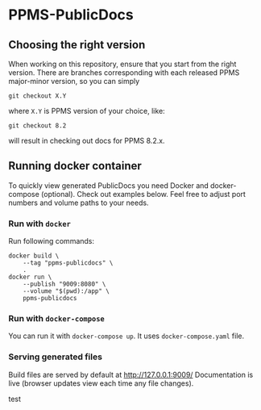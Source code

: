 # PPMS-PublicDocs

## Choosing the right version

When working on this repository, ensure that you start from the right version. There
are branches corresponding with each released PPMS major-minor version, so you can simply
```shell script
git checkout X.Y
```
where `X.Y` is PPMS version of your choice, like:
```shell script
git checkout 8.2
```
will result in checking out docs for PPMS 8.2.x.

## Running docker container

To quickly view generated PublicDocs you need Docker and docker-compose (optional).
Check out examples below. Feel free to adjust port numbers and volume paths to
your needs.

### Run with `docker`

Run following commands:

```shell script
docker build \
    --tag "ppms-publicdocs" \
    .
docker run \
    --publish "9009:8080" \
    --volume "$(pwd):/app" \
    ppms-publicdocs
```

### Run with `docker-compose`

You can run it with `docker-compose up`. It uses `docker-compose.yaml` file.

### Serving generated files
Build files are served by default at http://127.0.0.1:9009/
Documentation is live (browser updates view each time any file changes).

test
